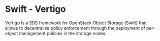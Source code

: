 # Swift - Vertigo

Vertigo is a SDS framework for OpenStack Object Storage (Swift) that allows to decentralize policy enforcement through the deployment of per-object management policies in the storage nodes.
